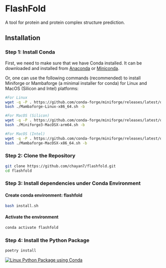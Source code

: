 # FlashFold

A tool for protein and protein complex structure prediction.


## Installation


### Step 1: Install Conda
First, we need to make sure that we have Conda installed. It can be downloaded and installed from 
[Anaconda](https://www.anaconda.com/products/distribution) or [Miniconda](https://docs.conda.io/en/latest/miniconda.html).

Or, one can use the following commands (recommended) to install Miniforge or Mambaforge (a minimal installer for conda) 
for Linux and MacOS (Silicon and Intel) platforms:
```sh
#For Linux
wget -q -P . https://github.com/conda-forge/miniforge/releases/latest/download/Mambaforge-Linux-x86_64.sh
bash ./Mambaforge-Linux-x86_64.sh -b

#For MacOS (Silicon)
wget -q -P . https://github.com/conda-forge/miniforge/releases/latest/download/Miniforge3-MacOSX-arm64.sh
bash ./Miniforge3-MacOSX-arm64.sh -b

#For MacOS (Intel)
wget -q -P . https://github.com/conda-forge/miniforge/releases/latest/download/Mambaforge-MacOSX-x86_64.sh
bash ./Mambaforge-MacOSX-x86_64.sh -b
```

### Step 2: Clone the Repository
```sh
git clone https://github.com/chayan7/flashfold.git
cd flashfold
```

### Step 3: Install dependencies under Conda Environment

#### Create conda environment: flashfold
```sh
bash install.sh
```
#### Activate the environment
```sh
conda activate flashfold
```

### Step 4: Install the Python Package
```sh
poetry install
```

[![Linux Python Package using Conda](https://github.com/chayan7/flashfold/actions/workflows/linux-python-package-conda.yml/badge.svg?event=push)](https://github.com/chayan7/flashfold/actions/workflows/linux-python-package-conda.yml)
